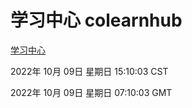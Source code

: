 # 学习中心 colearnhub
[学习中心](http://27.19.33.125:56308/colearnhub/)

2022年 10月 09日 星期日 15:10:03 CST

2022年 10月 09日 星期日 07:10:03 GMT
